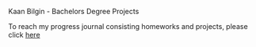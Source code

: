 Kaan Bilgin - Bachelors Degree Projects

To reach my progress journal consisting homeworks and projects, please click [here]()

